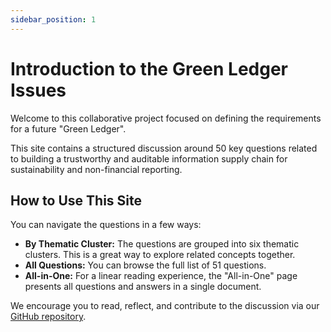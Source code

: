 ```yaml
---
sidebar_position: 1
---
```


# Introduction to the Green Ledger Issues

Welcome to this collaborative project focused on defining the requirements for a future "Green Ledger".

This site contains a structured discussion around 50 key questions related to building a trustworthy and auditable information supply chain for sustainability and non-financial reporting.

## How to Use This Site

You can navigate the questions in a few ways:

-   **By Thematic Cluster:** The questions are grouped into six thematic clusters. This is a great way to explore related concepts together.
-   **All Questions:** You can browse the full list of 51 questions.
-   **All-in-One:** For a linear reading experience, the "All-in-One" page presents all questions and answers in a single document.

We encourage you to read, reflect, and contribute to the discussion via our [GitHub repository](https://github.com/GenAICPA/green-ledger-issues).
